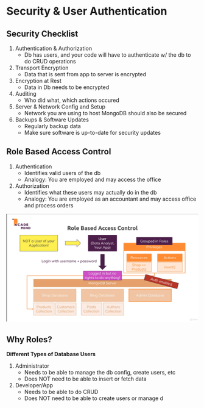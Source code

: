 # Security & User Authentication

## Security Checklist

1. Authentication & Authorization
    - Db has users, and your code will have to authenticate w/ the db to do CRUD operations
1. Transport Encryption
    - Data that is sent from app to server is encrypted
1. Encryption at Rest
    - Data in Db needs to be encrypted
1. Auditing
    - Who did what, which actions occured
1. Server & Network Config and Setup
    - Network you are using to host MongoDB should also be secured
1. Backups & Software Updates
    - Regularly backup data
    - Make sure software is up-to-date for security updates

## Role Based Access Control

1. Authentication
    - Identifies valid users of the db
    - Analogy: You are employed and may access the office
1. Authorization
    - Identifies what these users may actually do in the db
    - Analogy: You are employed as an accountant and may access office and process orders

![](role-based-access.png)

## Why Roles?

**Different Types of Database Users**

1. Administrator
    - Needs to be able to manage the db config, create users, etc
    - Does NOT need to be able to insert or fetch data
1. Developer/App
    - Needs to be able to do CRUD
    - Does NOT need to be able to create users or manage d